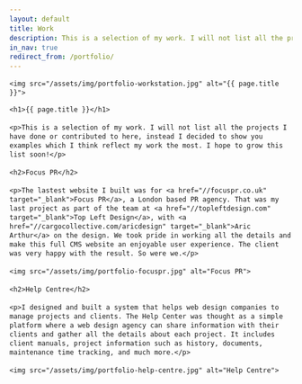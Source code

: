 ```yaml
---
layout: default
title: Work
description: This is a selection of my work. I will not list all the projects I have done or contributed to here, instead I decided to show you examples which I think reflect my work the most.
in_nav: true
redirect_from: /portfolio/
---
```


<div class="featured">

    <img src="/assets/img/portfolio-workstation.jpg" alt="{{ page.title }}">

</div>

<div class="inwrap story clearfix">

    <h1>{{ page.title }}</h1>

    <p>This is a selection of my work. I will not list all the projects I have done or contributed to here, instead I decided to show you examples which I think reflect my work the most. I hope to grow this list soon!</p>

    <h2>Focus PR</h2>

    <p>The lastest website I built was for <a href="//focuspr.co.uk" target="_blank">Focus PR</a>, a London based PR agency. That was my last project as part of the team at <a href="//topleftdesign.com" target="_blank">Top Left Design</a>, with <a href="//cargocollective.com/aricdesign" target="_blank">Aric Arthur</a> on the design. We took pride in working all the details and make this full CMS website an enjoyable user experience. The client was very happy with the result. So were we.</p>

    <img src="/assets/img/portfolio-focuspr.jpg" alt="Focus PR">

    <h2>Help Centre</h2>

    <p>I designed and built a system that helps web design companies to manage projects and clients. The Help Center was thought as a simple platform where a web design agency can share information with their clients and gather all the details about each project. It includes client manuals, project information such as history, documents, maintenance time tracking, and much more.</p>

    <img src="/assets/img/portfolio-help-centre.jpg" alt="Help Centre">

</div>
